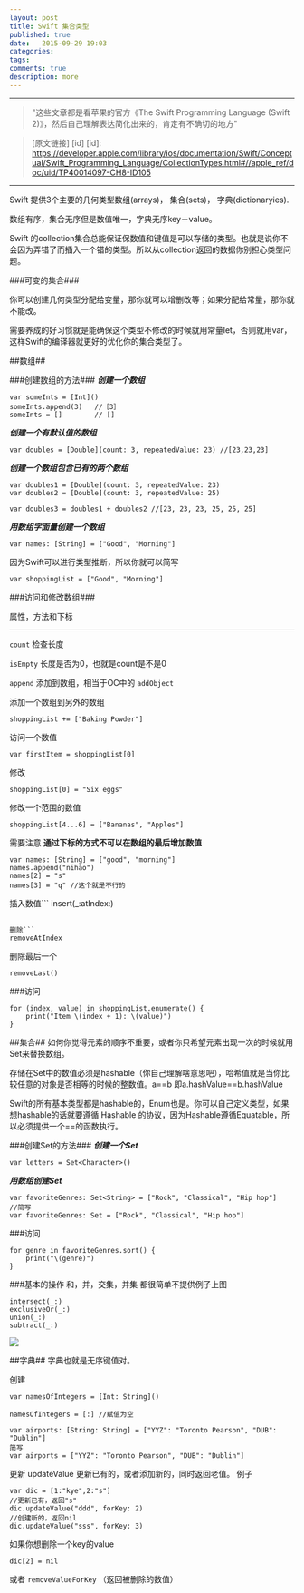 ```yaml
---
layout: post
title: Swift 集合类型
published: true
date:   2015-09-29 19:03
categories:
tags:
comments: true
description: more
---
```


-------------------------
> "这些文章都是看苹果的官方《The Swift Programming Language (Swift 2)》，然后自己理解表达简化出来的，肯定有不确切的地方"

>[原文链接] [id] 
[id]: https://developer.apple.com/library/ios/documentation/Swift/Conceptual/Swift_Programming_Language/CollectionTypes.html#//apple_ref/doc/uid/TP40014097-CH8-ID105  

------------------

Swift 提供3个主要的几何类型数组(arrays)， 集合(sets)， 字典(dictionaryies).

数组有序，集合无序但是数值唯一，字典无序key－value。

Swift 的collection集合总能保证保数值和键值是可以存储的类型。也就是说你不会因为弄错了而插入一个错的类型。所以从collection返回的数据你别担心类型问题。

###可变的集合###

你可以创建几何类型分配给变量，那你就可以增删改等；如果分配给常量，那你就不能改。

需要养成的好习惯就是能确保这个类型不修改的时候就用常量let，否则就用var，这样Swift的编译器就更好的优化你的集合类型了。


##数组##


###创建数组的方法###
***创建一个数组***

```
var someInts = [Int]()
someInts.append(3)   //［3］
someInts = []	     // []

```

***创建一个有默认值的数组***

```
var doubles = [Double](count: 3, repeatedValue: 23) //[23,23,23]
```
***创建一个数组包含已有的两个数组***

```
var doubles1 = [Double](count: 3, repeatedValue: 23)
var doubles2 = [Double](count: 3, repeatedValue: 25)

var doubles3 = doubles1 + doubles2 //[23, 23, 23, 25, 25, 25]
```
***用数组字面量创建一个数组***

```
var names: [String] = ["Good", "Morning"]
```

因为Swift可以进行类型推断，所以你就可以简写

```
var shoppingList = ["Good", "Morning"]
```

###访问和修改数组###


属性，方法和下标

-----------------------


```count``` 检查长度

```isEmpty``` 长度是否为0，也就是count是不是0

```append``` 添加到数组，相当于OC中的 ```addObject```

添加一个数组到另外的数组
```
shoppingList += ["Baking Powder"]
```

访问一个数值

```
var firstItem = shoppingList[0]
```

修改

```
shoppingList[0] = "Six eggs"
```
修改一个范围的数值

```
shoppingList[4...6] = ["Bananas", "Apples"]
```

需要注意 **通过下标的方式不可以在数组的最后增加数值**

```
var names: [String] = ["good", "morning"]
names.append("nihao")
names[2] = "s"
names[3] = "q" //这个就是不行的
```
插入数值```
insert(_:atIndex:)
```

删除```
removeAtIndex
```

删除最后一个
```
removeLast()
```

###访问

```
for (index, value) in shoppingList.enumerate() {
    print("Item \(index + 1): \(value)")
}
```

##集合##
如何你觉得元素的顺序不重要，或者你只希望元素出现一次的时候就用Set来替换数组。

存储在Set中的数值必须是hashable（你自己理解啥意思吧），哈希值就是当你比较任意的对象是否相等的时候的整数值。a==b 即a.hashValue==b.hashValue

Swift的所有基本类型都是hashable的，Enum也是。你可以自己定义类型，如果想hashable的话就要遵循 Hashable 的协议，因为Hashable遵循Equatable，所以必须提供一个==的函数执行。


###创建Set的方法###
***创建一个Set***

```
var letters = Set<Character>()

```

***用数组创建Set***

```
var favoriteGenres: Set<String> = ["Rock", "Classical", "Hip hop"]
//简写
var favoriteGenres: Set = ["Rock", "Classical", "Hip hop"]
```
###访问

```
for genre in favoriteGenres.sort() {
    print("\(genre)")
}
```

###基本的操作
和，并，交集，并集
都很简单不提供例子上图

```
intersect(_:)
exclusiveOr(_:)
union(_:)
subtract(_:) 
```
![](https://developer.apple.com/library/ios/documentation/Swift/Conceptual/Swift_Programming_Language/Art/setVennDiagram_2x.png)


##字典##
字典也就是无序键值对。

创建

```
var namesOfIntegers = [Int: String]()

namesOfIntegers = [:] //赋值为空

var airports: [String: String] = ["YYZ": "Toronto Pearson", "DUB": "Dublin"]
简写
var airports = ["YYZ": "Toronto Pearson", "DUB": "Dublin"]
```
更新
updateValue 更新已有的，或者添加新的，同时返回老值。
例子

```
var dic = [1:"kye",2:"s"]
//更新已有，返回"s"
dic.updateValue("ddd", forKey: 2)
//创建新的，返回nil
dic.updateValue("sss", forKey: 3)
```

如果你想删除一个key的value

```
dic[2] = nil
```
或者
```removeValueForKey``` （返回被删除的数值）

